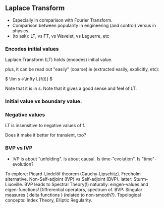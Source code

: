 
## Laplace Transform
* Especially in comparison with Fourier Transform.
* Comparison between popularity in engineering (and control) versus in physics.
* (to ask): LT, vs FT, vs Wavelet, vs Laguerre, etc

### Encodes initial values
Laplace Transform (LT) holds (encodes) initial value.

plus, it can be read out "easily" (coarse) ie (extracted easily, explicitly, etc):

$ \lim s->\infty L{f(t)} $

Note that it is in $s$.
Note that it gives a good sense and feel of LT.

### Initial value vs boundary value.

### Negative values
LT is insensitive to negative values of f.

Does it make it better for transient, too?

### BVP vs IVP
* IVP is about "unfolding". Is about causal. Is time-"evolution". Is "time"-evolution?

To explore:
Picard-Lindelöf theorem (Cauchy-Lipschitz).
Fredholm alternative.
Non-Self-adjoint (IVP) vs Self-adjoint (BVP).
latter: Sturm-Liuoville.
BVP leads to Spectral Theory(!) naturally: eingen-values and eigen-functions!
Diffrerential operators, spectrum of.
BVP: Singular measures ( delta functions ) (related to non-smooth?).
Topological concepts: Index Theory, Elliptic Regularity.

